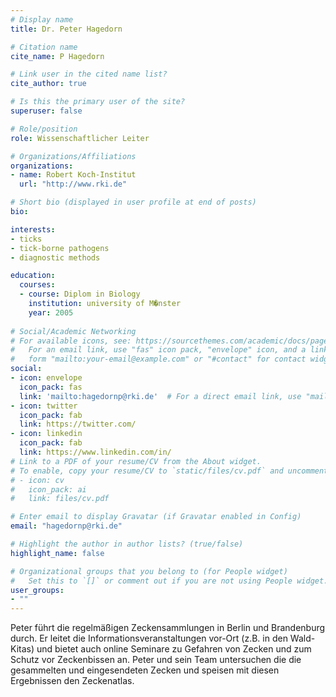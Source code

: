 ```yaml
---
# Display name
title: Dr. Peter Hagedorn

# Citation name
cite_name: P Hagedorn

# Link user in the cited name list?
cite_author: true

# Is this the primary user of the site?
superuser: false

# Role/position
role: Wissenschaftlicher Leiter

# Organizations/Affiliations
organizations:
- name: Robert Koch-Institut
  url: "http://www.rki.de"

# Short bio (displayed in user profile at end of posts)
bio: 

interests:
- ticks
- tick-borne pathogens
- diagnostic methods

education:
  courses:
  - course: Diplom in Biology
    institution: university of M�nster
    year: 2005
    
# Social/Academic Networking
# For available icons, see: https://sourcethemes.com/academic/docs/page-builder/#icons
#   For an email link, use "fas" icon pack, "envelope" icon, and a link in the
#   form "mailto:your-email@example.com" or "#contact" for contact widget.
social:
- icon: envelope
  icon_pack: fas
  link: 'mailto:hagedornp@rki.de'  # For a direct email link, use "mailto:test@example.org".
- icon: twitter
  icon_pack: fab
  link: https://twitter.com/
- icon: linkedin
  icon_pack: fab
  link: https://www.linkedin.com/in/
# Link to a PDF of your resume/CV from the About widget.
# To enable, copy your resume/CV to `static/files/cv.pdf` and uncomment the lines below.
# - icon: cv
#   icon_pack: ai
#   link: files/cv.pdf

# Enter email to display Gravatar (if Gravatar enabled in Config)
email: "hagedornp@rki.de"

# Highlight the author in author lists? (true/false)
highlight_name: false

# Organizational groups that you belong to (for People widget)
#   Set this to `[]` or comment out if you are not using People widget.
user_groups:
- ""
---
```


Peter führt die regelmäßigen Zeckensammlungen in Berlin und Brandenburg durch.
Er leitet die Informationsveranstaltungen vor-Ort (z.B. in den Wald-Kitas) und bietet auch online Seminare
zu Gefahren von Zecken und zum Schutz vor Zeckenbissen an. Peter und sein Team untersuchen die
die gesammelten und eingesendeten Zecken und speisen mit diesen Ergebnissen den Zeckenatlas.
